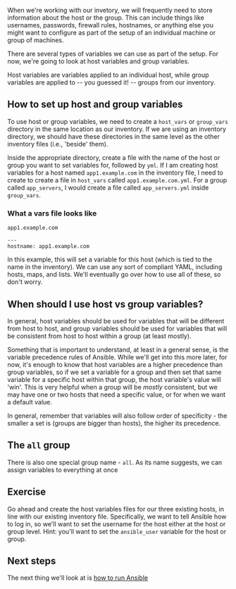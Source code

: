When we're working with our invetory, we will frequently need to store information about the host or the group.  This
can include things like usernames, passwords, firewall rules, hostnames, or anything else you might want to configure
as part of the setup of an individual machine or group of machines.

There are several types of variables we can use as part of the setup.  For now, we're going to look at host
variables and group variables.

Host variables are variables applied to an individual host, while group variables are applied to -- you guessed it! --
groups from our inventory.

## How to set up host and group variables
To use host or group variables, we need to create a `host_vars` or `group_vars` directory in the same location as our
inventory.  If we are using an inventory directory, we should have these directories in the same level as the other
inventory files (i.e., 'beside' them).

Inside the appropriate directory, create a file with the name of the host or group you want to set variables for,
followed by `yml`.  If I am creating host variables for a host named `app1.example.com` in the inventory file, I need
to create to create a file in `host_vars` called `app1.example.com.yml`.  For a group called `app_servers`, I would
create a file called `app_servers.yml` inside `group_vars`.  

### What a vars file looks like
`app1.example.com`
```
---
hostname: app1.example.com
```

In this example, this will set a variable for this host (which is tied to the name in the inventory).  We can use
any sort of compliant YAML, including hosts, maps, and lists.  We'll eventually go over how to use all of these, so
don't worry.

## When should I use host vs group variables?
In general, host variables should be used for variables that will be different from host to host, and group
variables should be used for variables that will be consistent from host to host within a group (at least mostly).

Something that is important to understand, at least in a general sense, is the variable precedence rules of Ansible.
While we'll get into this more later, for now, it's enough to know that host variables are a higher precedence than
group variables, so if we set a variable for a group and then set that same variable for a specific host within that
group, the host variable's value will 'win'.  This is very helpful when a group will be *mostly* consistent, but we
may have one or two hosts that need a specific value, or for when we want a default value.

In general, remember that variables will also follow order of specificity - the smaller a set is (groups are bigger
than hosts), the higher its precedence.

## The `all` group
There is also one special group name - `all`.  As its name suggests, we can assign variables to everything at once 

## Exercise
Go ahead and create the host variables files for our three existing hosts, in line with our existing inventory file.
Specifically, we want to tell Ansible how to log in, so we'll want to set the username for the host either at the 
host or group level.  Hint: you'll want to set the `ansible_user` variable for the host or group.

## Next steps
The next thing we'll look at is [how to run Ansible](06-running-ansible.md)